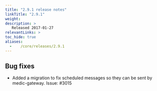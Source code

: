 ```yaml
---
title: "2.9.1 release notes"
linkTitle: "2.9.1"
weight:
description: >
   Released 2017-01-27
relevantLinks: >
toc_hide: true
aliases:
  -    /core/releases/2.9.1
---
```


## Bug fixes

- Added a migration to fix scheduled messages so they can be sent by medic-gateway. Issue: #3015
